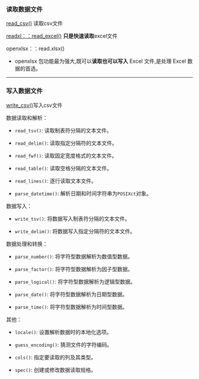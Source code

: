 ### 读取数据文件

[read_csv()](read_csv().md) 读取csv文件

[readxl：：read_excel()](readxl：：read_excel().md) **只是快速读取**excel文件

openxlsx：：read.xlsx() 
- openxlsx 包功能最为强大,既可以**读取也可以写入** Excel 文件,是处理 Excel 数据的首选。
---
### 写入数据文件

[write_csv()](write_csv().md)写入csv文件

数据读取和解析：

- `read_tsv()`: 读取制表符分隔的文本文件。

- `read_delim()`: 读取指定分隔符的文本文件。

- `read_fwf()`: 读取固定宽度格式的文本文件。

- `read_table()`: 读取空格分隔的文本文件。

- `read_lines()`: 逐行读取文本文件。

- `parse_datetime()`: 解析日期和时间字符串为`POSIXct`对象。

数据写入：

- `write_tsv()`: 将数据写入制表符分隔的文本文件。

- `write_delim()`: 将数据写入指定分隔符的文本文件。

数据处理和转换：

- `parse_number()`: 将字符型数据解析为数值型数据。

- `parse_factor()`: 将字符型数据解析为因子型数据。

- `parse_logical()`: 将字符型数据解析为逻辑型数据。

- `parse_date()`: 将字符型数据解析为日期型数据。

- `parse_time()`: 将字符型数据解析为时间型数据。

其他：

- `locale()`: 设置解析数据时的本地化选项。

- `guess_encoding()`: 猜测文件的字符编码。

- `cols()`: 指定要读取的列及其类型。

- `spec()`: 创建或修改数据读取规格。
